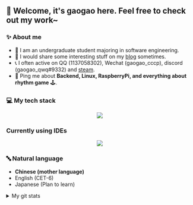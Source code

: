 ## 🍵 Welcome, it's gaogao here. Feel free to check out my work~

### ✨ About me

- 📖 I am an undergraduate student majoring in software engineering.
- 📝 I would share some interesting stuff on my [blog](https://blog.gaogaoqwq.com) sometimes.
- 📞 I often active on QQ (1137058302), Wechat (gaogao_cccp), discord (gaogao_qwq#9332) and [steam](https://steamcommunity.com/id/gaogao_qwq).
- 💬 Ping me about **Backend, Linux, RaspberryPi, and everything about rhythm game** 🕹️.

### 💻 My tech stack

<p align="center">
  <a href="https://skillicons.dev">
    <img src="https://skillicons.dev/icons?i=linux,raspberrypi,bash,git,c,cpp,qt,cmake,cs,unity,py,rust,go,dart,flutter,java,spring,maven,gradle,androidstudio,html,css,js,ts,vite,vue,mysql,markdown" />
  </a>
</p>

### Currently using IDEs

<p align="center">
  <a href="https://skillicons.dev">
    <img src="https://skillicons.dev/icons?i=vim,neovim,vscode,idea" />
  </a>
</p>

### 🔤 Natural language
- **Chinese (mother language)**
- English	(CET-6)
- Japanese (Plan to learn)


<details>
<summary>My git stats</summary>

  <a href="#">![Github stats](https://github-readme-stats.vercel.app/api?username=gaogao-qwq&theme=tokyonight&count_private=true&hide_border=true&line_height=20)</a>
  <a href="#">![Top Langs](https://github-readme-stats.vercel.app/api/top-langs/?username=gaogao-qwq&layout=compact&theme=tokyonight&count_private=true&hide_border=true&hide=html)</a>

</details>


